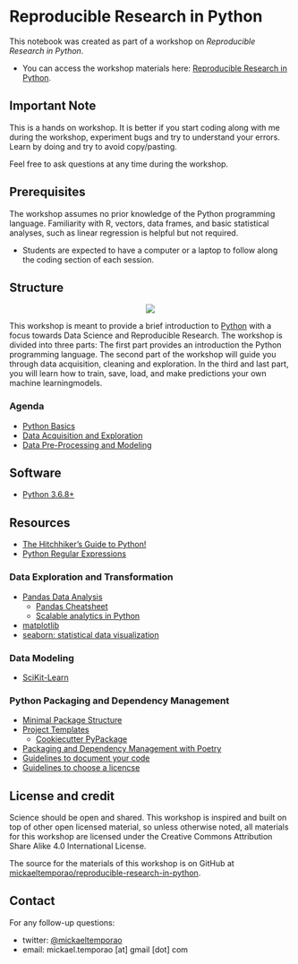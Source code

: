 # Reproducible Research in Python

This notebook was created as part of a workshop on *Reproducible Research in Python*. 
- You can access the workshop materials here: [Reproducible Research in Python](https://github.com/mickaeltemporao/reproducible-research-in-python).

## Important Note

This is a hands on workshop. It is better if you start coding along with me during the workshop, experiment bugs and try to understand your errors. 
Learn by doing and try to avoid copy/pasting.

Feel free to ask questions at any time during the workshop.

## Prerequisites
The workshop assumes no prior knowledge of the Python programming language. Familiarity with R, vectors, data frames, and basic statistical analyses, such as linear regression is helpful but not required.

- Students are expected to have a computer or a laptop to follow along the coding section of each session.

## Structure

<p align="center">
  <img src="http://www.forimpact.org/wp-content/uploads/2014/01/HowToDrawOwl.jpg">
</p>


This workshop is meant to provide a brief introduction to 
[Python](https://www.python.org/) with a focus towards Data Science and Reproducible Research. The workshop is divided into three parts: The first part provides an introduction the Python programming language. The second part of the workshop will guide you through data acquisition, cleaning and exploration. In the third and last part, you will learn how to train, save, load, and make predictions your own machine learningmodels.

### Agenda
- [Python Basics](https://github.com/mickaeltemporao/reproducible-research-in-python/blob/master/notebooks/01-python-basics.ipynb) 
- [Data Acquisition and Exploration](https://github.com/mickaeltemporao/reproducible-research-in-python/blob/master/notebooks/02-data-acquisition-and-exploration.ipynb)
- [Data Pre-Processing and Modeling](https://github.com/mickaeltemporao/reproducible-research-in-python/blob/master/notebooks/03-data-preprocessing-and-modeling.ipynb)

## Software
- [Python 3.6.8+](https://docs.python-guide.org/starting/installation/) 

## Resources

- [The Hitchhiker’s Guide to Python!](https://docs.python-guide.org/)
- [Python Regular Expressions](https://www.w3schools.com/python/python_regex.asp)

### Data Exploration and Transformation
- [Pandas Data Analysis](https://pandas.pydata.org/)
    - [Pandas Cheatsheet](https://pandas.pydata.org/Pandas_Cheat_Sheet.pdf)
    - [Scalable analytics in Python](https://dask.org/)
- [matplotlib](https://matplotlib.org/)
- [seaborn: statistical data visualization](https://seaborn.pydata.org/examples/index.html)

### Data Modeling
- [SciKit-Learn](https://scikit-learn.org/stable/)

### Python Packaging and Dependency Management
- [Minimal Package Structure](https://python-packaging.readthedocs.io/en/latest/minimal.html)
- [Project Templates](https://cookiecutter.readthedocs.io/en/latest/index.html)
    - [Cookiecutter PyPackage](https://github.com/audreyr/cookiecutter-pypackage)
- [Packaging and Dependency Management with Poetry](https://poetry.eustace.io)
- [Guidelines to document your code](https://sphinxcontrib-napoleon.readthedocs.io/en/latest/example_numpy.html)
- [Guidelines to choose a licencse](https://help.github.com/en/github/creating-cloning-and-archiving-repositories/licensing-a-repository)


## License and credit
Science should be open and shared. This workshop is inspired and built on top of other open licensed material, so unless otherwise noted, all materials for this workshop are licensed under the Creative Commons Attribution Share Alike 4.0 International License.

The source for the materials of this workshop is on GitHub at [mickaeltemporao/reproducible-research-in-python](https://github.com/mickaeltemporao/reproducible-research-in-python).

## Contact
For any follow-up questions:
- twitter: [@mickaeltemporao](https://twitter.com/mickaeltemporao)
- email: mickael.temporao [at] gmail [dot] com
